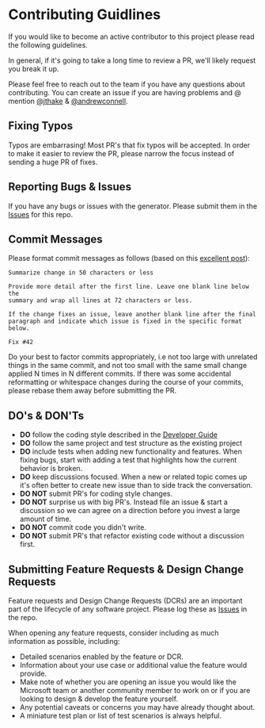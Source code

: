 # Contributing Guidlines
 
If you would like to become an active contributor to this project please read the following guidelines.

In general, if it's going to take a long time to review a PR, we'll likely request you break it up.

Please feel free to reach out to the team if you have any questions about contributing. You can create an issue if you are having problems and @ mention [@jthake](/jthake) & [@andrewconnell](/andrewconnell).

## Fixing Typos

Typos are embarrasing! Most PR's that fix typos will be accepted. In order to make it easier to review the PR, please narrow the focus instead of sending a huge PR of fixes.

## Reporting Bugs & Issues
If you have any bugs or issues with the generator. Please submit them in the [Issues](/OfficeDev/generator-office/issues) for this repo.

## Commit Messages

Please format commit messages as follows (based on this [excellent post](http://tbaggery.com/2008/04/19/a-note-about-git-commit-messages.html)):

```
Summarize change in 50 characters or less

Provide more detail after the first line. Leave one blank line below the
summary and wrap all lines at 72 characters or less.

If the change fixes an issue, leave another blank line after the final
paragraph and indicate which issue is fixed in the specific format
below.

Fix #42
```

Do your best to factor commits appropriately, i.e not too large with unrelated
things in the same commit, and not too small with the same small change applied N
times in N different commits. If there was some accidental reformatting or whitespace
changes during the course of your commits, please rebase them away before submitting
  the PR.

## DO's & DON'Ts

- **DO** follow the coding style described in the [Developer Guide](developer-guide.md)
- **DO** follow the same project and test structure as the existing project
- **DO** include tests when adding new functionality and features. When fixing bugs, start with adding a test that highlights how the current behavior is broken.
- **DO** keep discussions focused. When a new or related topic comes up it's often better to create new issue than to side track the conversation.
- **DO NOT** submit PR's for coding style changes.
- **DO NOT** surprise us with big PR's. Instead file an issue & start a discussion so we can agree on a direction before you invest a large amount of time.
- **DO NOT** commit code you didn't write.
- **DO NOT** submit PR's that refactor existing code without a discussion first. 

## Submitting Feature Requests & Design Change Requests
Feature requests and Design Change Requests (DCRs) are an important part of the lifecycle of any software project. Please log these as [Issues](/OfficeDev/generator-office/issues) in the repo. 

When opening any feature requests, consider including as much information as possible, including: 

- Detailed scenarios enabled by the feature or DCR.
- Information about your use case or additional value the feature would provide.
- Make note of whether you are opening an issue you would like the Microsoft team or another community member to work on or if you are looking to design & develop the feature yourself.
- Any potential caveats or concerns you may have already thought about.
- A miniature test plan or list of test scenarios is always helpful.